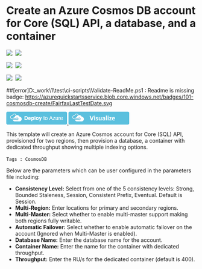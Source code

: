 # Create an Azure Cosmos DB account for Core (SQL) API, a database, and a container 

<IMG SRC="https://azurequickstartsservice.blob.core.windows.net/badges/101-cosmosdb-create/PublicLastTestDate.svg" />&nbsp;
<IMG SRC="https://azurequickstartsservice.blob.core.windows.net/badges/101-cosmosdb-create/PublicDeployment.svg" />&nbsp;

<IMG SRC="https://azurequickstartsservice.blob.core.windows.net/badges/101-cosmosdb-create/FairfaxLastTestDate.svg" />&nbsp;
<IMG SRC="https://azurequickstartsservice.blob.core.windows.net/badges/101-cosmosdb-create/FairfaxDeployment.svg" />&nbsp;

<IMG SRC="https://azurequickstartsservice.blob.core.windows.net/badges/101-cosmosdb-create/BestPracticeResult.svg" />&nbsp;
<IMG SRC="https://azurequickstartsservice.blob.core.windows.net/badges/101-cosmosdb-create/CredScanResult.svg" />&nbsp;

##[error]D:\_work\1\test\ci-scripts\Validate-ReadMe.ps1 : Readme is missing badge: https://azurequickstartsservice.blob.core.windows.net/badges/101-cosmosdb-create/FairfaxLastTestDate.svg


<a href="https://portal.azure.com/#create/Microsoft.Template/uri/https%3A%2F%2Fraw.githubusercontent.com%2FAzure%2Fazure-quickstart-templates%2Fmaster%2F101-cosmosdb-create%2Fazuredeploy.json" target="_blank">
    <img src="https://raw.githubusercontent.com/Azure/azure-quickstart-templates/master/1-CONTRIBUTION-GUIDE/images/deploytoazure.png"/>
</a>
<a href="http://armviz.io/#/?load=https%3A%2F%2Fraw.githubusercontent.com%2FAzure%2Fazure-quickstart-templates%2Fmaster%2F101-cosmosdb-create%2Fazuredeploy.json" target="_blank">
    <img src="https://raw.githubusercontent.com/Azure/azure-quickstart-templates/master/1-CONTRIBUTION-GUIDE/images/visualizebutton.png"/>
</a>

This template will create an Azure Cosmos account for Core (SQL) API, provisioned for two regions, then provision a database, a container with dedicated throughput showing multiple indexing options.

`Tags : CosmosDB`

Below are the parameters which can be user configured in the parameters file including:

- **Consistency Level:** Select from one of the 5 consistency levels: Strong, Bounded Staleness, Session, Consistent Prefix, Eventual. Default is Session.
- **Multi-Region:** Enter locations for primary and secondary regions.
- **Multi-Master:** Select whether to enable multi-master support making both regions fully writable.
- **Automatic Failover:** Select whether to enable automatic failover on the account (Ignored when Multi-Master is enabled).
- **Database Name:** Enter the database name for the account.
- **Container Name:** Enter the name for the container with dedicated throughput.
- **Throughput:** Enter the RU/s for the dedicated container (default is 400).
